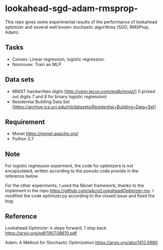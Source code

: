 # lookahead-sgd-adam-rmsprop-
This repo gives some experimental results of the performance of lookahead optimizer and several well known stochastic algorithms (SGD, RMSProp, Adam). 

## Tasks
- Convex: Linear regression, logistic regression.
- Noncovex: Train an MLP.

## Data sets
- MNIST handwritten digits [http://yann.lecun.com/exdb/mnist/] (I picked out digits 7 and 8 for binary logistic regression)
- Residential Building Data Set [https://archive.ics.uci.edu/ml/datasets/Residential+Building+Data+Set]

## Requirement
- Mxnet https://mxnet.apache.org/
- Python 3.7

## Note
For logistic regression experment, the code for optimizers is not encapsulated, written according to the pseudo code provide in the reference below.

For the other experiments, I used the Mxnet framework, thanks to the implement in the repo https://github.com/wkcn/LookaheadOptimizer-mx. I modified the code optimizer.py according to the closed issue and fixed the bug.

## Reference 

Lookahead Optimizer: k steps forward, 1 step back https://arxiv.org/pdf/1907.08610.pdf

Adam: A Method for Stochastic Optimization https://arxiv.org/abs/1412.6980

